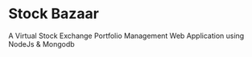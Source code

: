 # Stock Bazaar
A Virtual Stock Exchange Portfolio Management Web Application using NodeJs &amp; Mongodb
